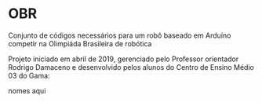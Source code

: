 # OBR
Conjunto de códigos necessários para um robô baseado em Arduíno competir na Olimpiáda Brasileira de robótica

Projeto iniciado em abril de 2019, gerenciado pelo Professor orientador Rodrigo Damaceno e desenvolvido pelos alunos
do Centro de Ensino Médio 03 do Gama:

nomes aqui


